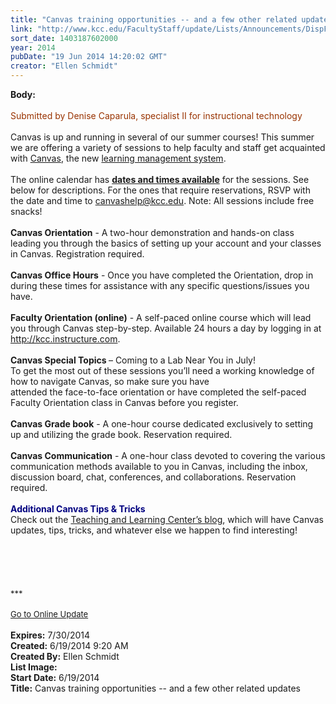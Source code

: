 ```yaml
---
title: "Canvas training opportunities -- and a few other related updates"
link: "http://www.kcc.edu/FacultyStaff/update/Lists/Announcements/DispForm.aspx?ID=1547"
sort_date: 1403187602000
year: 2014
pubDate: "19 Jun 2014 14:20:02 GMT"
creator: "Ellen Schmidt"
---
```


<div><b>Body:</b> <div class="ExternalClass67A4E6E5273A4E518F8245CD6F50CDD0">
<div> </div>
<div><font color="#993300">Submitted by Denise Caparula, specialist II for instructional technology</font></div>
<div> </div>
<div>Canvas is up and running in several of our summer courses! This summer we are offering a variety of sessions to help faculty and staff get acquainted with <a href="/facultystaff/departments/ktlc/lms/Pages/default.aspx">Canvas</a>, the new <a href="/students/helpful/onlinelearningsupport/Pages/default.aspx">learning management system</a>. </div>
<div> </div>
<div>The online calendar has <a href="/FacultyStaff/departments/ktlc/Lists/TLC%20Events/Upcoming%20Events.aspx"><strong>dates and times available</strong></a> for the sessions. See below for descriptions. For the ones that require reservations, RSVP with the date and time to <a href="mailto:canvashelp@kcc.edu">canvashelp@kcc.edu</a>. Note: All sessions include free snacks!</div>
<div> </div>
<div><strong>Canvas Orientation</strong> - A two-hour demonstration and hands-on class leading you through the basics of setting up your account and your classes in Canvas. Registration required.</div>
<div> </div>
<div><strong>Canvas Office Hours</strong> - Once you have completed the Orientation, drop in during these times for assistance with any specific questions/issues you have.</div>
<div> </div>
<div><strong>Faculty Orientation (online)</strong> - A self-paced online course which will lead you through Canvas step-by-step. Available 24 hours a day by logging in at <a href="http://kcc.instructure.com">http://kcc.instructure.com</a>.</div>
<div><br /><strong>Canvas Special Topics </strong>– Coming to a Lab Near You in July!<br />To get the most out of these sessions you’ll need a working knowledge of how to navigate Canvas, so make sure you have <br />attended the face-to-face orientation or have completed the self-paced Faculty Orientation class in Canvas before you register.</div>
<div> </div>
<div><strong>Canvas Grade book</strong> - A one-hour course dedicated exclusively to setting up and utilizing the grade book. Reservation required.</div>
<div> </div>
<div><strong>Canvas Communication</strong> - A one-hour class devoted to covering the various communication methods available to you in Canvas, including the inbox, discussion board, chat, conferences, and collaborations. Reservation required.</div>
<div> </div>
<div><font color="#000080"><strong>Additional Canvas Tips &amp; Tricks</strong></font><br />Check out the <a href="http://kcctlc.wordpress.com/">Teaching and Learning Center’s blog</a>, which will have Canvas updates, tips, tricks, and whatever else we happen to find interesting!</div>
<div> </div>
<div> </div>
<div>
<div> </div>
<div> </div>
<div>
<div class="ExternalClass473E5F57DC9E45AE80B023AF92F4BFA4"><br /></div>
<div class="ExternalClass473E5F57DC9E45AE80B023AF92F4BFA4"><font size="2">***</font></div>
<div class="ExternalClass473E5F57DC9E45AE80B023AF92F4BFA4"><font size="2"></font> </div>
<div class="ExternalClass473E5F57DC9E45AE80B023AF92F4BFA4"><a href="/FacultyStaff/update/Pages/dailyupdate.aspx"><font size="2">Go to Online Update</font></a></div>
<div class="ExternalClass473E5F57DC9E45AE80B023AF92F4BFA4"><font size="2"></font> </div></div></div></div></div>
<div><b>Expires:</b> 7/30/2014</div>
<div><b>Created:</b> 6/19/2014 9:20 AM</div>
<div><b>Created By:</b> Ellen Schmidt</div>
<div><b>List Image:</b> <a href="http://www.kcc.edu/SiteCollectionImages/canvas-panda.jpg"></a></div>
<div><b>Start Date:</b> 6/19/2014</div>
<div><b>Title:</b> Canvas training opportunities -- and a few other related updates</div>
